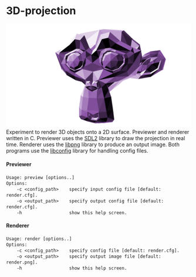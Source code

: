 # 3D-projection
![](https://github.com/hellux/3d-projection/blob/master/examples/suzanne/suz_render.png "Render of Suzanne")
Experiment to render 3D objects onto a 2D surface. Previewer and renderer written in C. Previewer uses the [SDL2](https://www.libsdl.org/) library to draw the projection in real time. Renderer uses the [libpng](http://www.libpng.org/pub/png/libpng.html) library to produce an output image. Both programs use the [libconfig](http://www.hyperrealm.com/libconfig/) library for handling config files.

#### Previewer
```
Usage: preview [options..]
Options:
    -c <config_path>    specify input config file [default: render.cfg].
    -o <output_path>    specify output config file [default: render.cfg].
    -h                  show this help screen.
```

#### Renderer
```
Usage: render [options..]
Options:
    -c <config_path>    specify config file [default: render.cfg].
    -o <output_path>    specify output image file [default: render.png].
    -h                  show this help screen.
```

